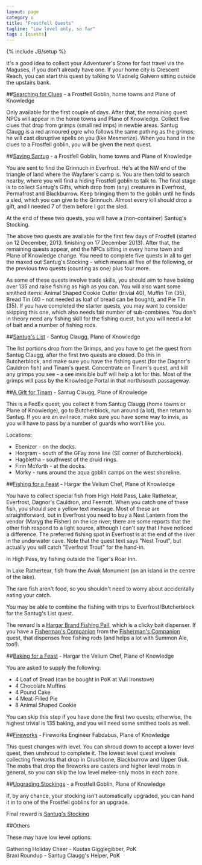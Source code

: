 ```yaml
---
layout: page
category : 
title: "Frostfell Quests"
tagline: "Low level only, so far"
tags : [quests]
---
```

{% include JB/setup %}

It's a good idea to collect your Adventurer's Stone for fast travel via the Maguses, if you don't already have one.  If your home city is Crescent Reach, you can start this quest by talking to Vladnelg Galvern sitting outside the upstairs bank.

##[Searching for Clues](http://everquest.allakhazam.com/db/quest.html?quest=3920) - a Frostfell Goblin, home towns and Plane of Knowledge

Only available for the first couple of days.  After that, the remaining quest NPCs will appear in the home towns and Plane of Knowledge.  Collect five clues that drop from grimps (small red imps) in newbie areas.  Santug Claugg is a red armoured ogre who follows the same pathing as the grimps; he will cast disruptive spells on you (like Mesmerize).  When you hand in the clues to a Frostfell goblin, you will be given the next quest.

##[Saving Santug](http://everquest.allakhazam.com/db/quest.html?quest=3921) - a Frostfell Goblin, home towns and Plane of Knowledge

You are sent to find the Grinnuch in Everfrost.  He's at the NW end of the triangle of land where the Wayfarer's camp is.  You are then told to search nearby, where you will find a hiding Frostfell goblin to talk to.  The final stage is to collect Santug's Gifts, which drop from (any) creatures in Everfrost, Permafrost and Blackburrow.  Keep bringing them to the goblin until he finds a sled, which you can give to the Grinnuch.  Almost every kill should drop a gift, and I needed 7 of them before I got the sled.

At the end of these two quests, you will have a (non-container) Santug's Stocking.

The above two quests are available for the first few days of Frostfell (started on 12 December, 2013. finishing on 17 December 2013).  After that, the remaining quests appear, and the NPCs sitting in every home town and Plane of Knowledge change.  You need to complete five quests in all to get the maxed out Santug's Stocking - which means all five of the following, or the previous two quests (counting as one) plus four more.

As some of these quests involve trade skills, you should aim to have baking over 135 and raise fishing as high as you can.  You will also want some smithed items: Animal Shaped Cookie Cutter (trivial 40), Muffin Tin (35), Bread Tin (40 - not needed as loaf of bread can be bought), and Pie Tin (35).  If you have completed the starter quests, you may want to consider skipping this one, which also needs  fair number of sub-combines.  You don't in theory need any fishing skill for the fishing quest, but you will need a lot of bait and a number of fishing rods.

##[Santug's List](http://everquest.allakhazam.com/db/quest.html?quest=3927) - Santug Claugg, Plane of Knowledge 

The list portions drop from the Grimps, and you have to get the quest from Santug Claugg, after the first two quests are closed.  Do this in Butcherblock, and make sure you have the fishing quest (for the Dagnor's Cauldron fish) and Tinam's quest.  Concentrate on Tinam's quest, and kill any grimps you see - a see invisible buff will help a lot for this.  Most of the grimps will pass by the Knowledge Portal in that north/south passageway.

##[A Gift for Tinam](http://everquest.allakhazam.com/db/quest.html?quest=3928) - Santug Claugg, Plane of Knowledge 

This is a FedEx quest; you collect it from Santug Claugg (home towns or Plane of Knowledge), go to Butcherblock, run around (a lot), then return to Santug.  If you are an evil race, make sure you have some way to invis, as you will have to pass by a number of guards who won't like you.

Locations:  

- Ebenizer - on the docks.  
- Horgram - south of the GFay zone line (SE corner of Butcherblock).  
- Hagbletha - southwest of the druid rings.  
- Firin McYorth - at the docks.  
- Morky - runs around the aqua goblin camps on the west shoreline.  

##[Fishing for a Feast](http://everquest.allakhazam.com/db/quest.html?quest=3956) - Hargar the Velium Chef, Plane of Knowledge

You have to collect special fish from High Hold Pass, Lake Rathetear, Everfrost, Dagnor's Cauldron, and Feerrott. When you catch one of these fish, you should see a yellow text message. Most of these are straightforward, but in Everfrost you need to buy a Nest Lantern from the vendor (Maryg the Fisher) on the ice river; there are some reports that the other fish respond to a light source, although I can't say that I have noticed a difference.  The preferred fishing spot in Everfrost is at the end of the river in the underwater cave.  Note that the quest text says "Nest Trout", but actually you will catch "Everfrost Trout" for the hand-in.

In High Pass, try fishing outside the Tiger's Roar Inn.

In Lake Rathertear, fish from the Aviak Monument (on an island in the centre of the lake).

The rare fish aren't food, so you shouldn't need to worry about accidentally eating your catch.

You may be able to combine the fishing with trips to Everfrost/Butcherblock for the Santug's List quest.

The reward is a [Hargar Brand Fishing Pail](http://everquest.allakhazam.com/db/item.html?item=55236), which is a clicky bait dispenser.  If you have a [Fisherman's Companion](http://everquest.allakhazam.com/db/item.html?item=16653) from the [Fisherman's Companion](http://everquest.allakhazam.com/db/quest.html?quest=2236) quest, that dispenses free fishing rods (and helps a lot with Summon Ale, too!).

##[Baking for a Feast](http://everquest.allakhazam.com/db/quest.html?quest=3959) - Hargar the Velium Chef, Plane of Knowledge

You are asked to supply the following:

- 4 Loaf of Bread (can be bought in PoK at Vuli Ironstove) 
- 4 Chocolate Muffins 
- 4 Pound Cake 
- 4 Meat-Filled Pie 
- 8 Animal Shaped Cookie

You can skip this step if you have done the first two quests; otherwise, the highest trivial is 135 baking, and you will need some smithed tools as well.

##[Fireworks](http://everquest.allakhazam.com/db/quest.html?quest=3957) - Fireworks Engineer Fabdabus, Plane of Knowledge

This quest changes with level.  You can shroud down to accept a lower level quest, then unshroud to complete it.  The lowest level quest involves collecting fireworks that drop in Crushbone, Blackburrow and Upper Guk.  The mobs that drop the fireworks are casters and higher level mobs in general, so you can skip the low level melee-only mobs in each zone.

##[Upgrading Stockings](http://everquest.allakhazam.com/db/quest.html?quest=3960) - a Frostfell Goblin, Plane of Knowledge

If, by any chance, your stocking isn't automatically upgraded, you can hand it in to one of the Frostfell goblins for an upgrade.

Final reward is [Santug's Stocking](http://everquest.allakhazam.com/db/item.html?item=55250)


##Others

These may have low level options:

Gathering Holiday Cheer - Kuutas Gigglegibber, PoK  
Braxi Roundup - Santug Claugg's Helper, PoK  
